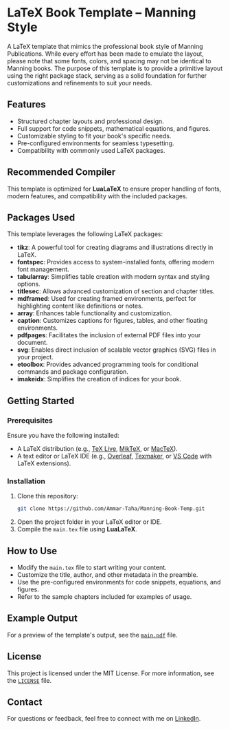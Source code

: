 # LaTeX Book Template – Manning Style  

A LaTeX template that mimics the professional book style of Manning Publications. While every effort has been made to emulate the layout, please note that some fonts, colors, and spacing may not be identical to Manning books. The purpose of this template is to provide a primitive layout using the right package stack, serving as a solid foundation for further customizations and refinements to suit your needs.

## Features  
- Structured chapter layouts and professional design.  
- Full support for code snippets, mathematical equations, and figures.  
- Customizable styling to fit your book's specific needs.  
- Pre-configured environments for seamless typesetting.   
- Compatibility with commonly used LaTeX packages.  

## Recommended Compiler  
This template is optimized for **LuaLaTeX** to ensure proper handling of fonts, modern features, and compatibility with the included packages.  

## Packages Used  
This template leverages the following LaTeX packages:  
- **tikz**: A powerful tool for creating diagrams and illustrations directly in LaTeX. 
- **fontspec**: Provides access to system-installed fonts, offering modern font management. 
- **tabularray**: Simplifies table creation with modern syntax and styling options.  
- **titlesec**: Allows advanced customization of section and chapter titles.  
- **mdframed**: Used for creating framed environments, perfect for highlighting content like definitions or notes.  
- **array**: Enhances table functionality and customization.  
- **caption**: Customizes captions for figures, tables, and other floating environments.  
- **pdfpages**: Facilitates the inclusion of external PDF files into your document.  
- **svg**: Enables direct inclusion of scalable vector graphics (SVG) files in your project.  
- **etoolbox**: Provides advanced programming tools for conditional commands and package configuration.  
- **imakeidx**: Simplifies the creation of indices for your book.  

## Getting Started  

### Prerequisites  
Ensure you have the following installed:  
- A LaTeX distribution (e.g., [TeX Live](https://www.tug.org/texlive/), [MikTeX](https://miktex.org/), or [MacTeX](https://tug.org/mactex/)).  
- A text editor or LaTeX IDE (e.g., [Overleaf](https://overleaf.com), [Texmaker](https://www.xm1math.net/texmaker/), or [VS Code](https://code.visualstudio.com/) with LaTeX extensions).  

### Installation  
1. Clone this repository:  
   ```bash  
   git clone https://github.com/Ammar-Taha/Manning-Book-Temp.git  
   ```  
2. Open the project folder in your LaTeX editor or IDE.  
3. Compile the `main.tex` file using **LuaLaTeX**.  

## How to Use  
- Modify the `main.tex` file to start writing your content.  
- Customize the title, author, and other metadata in the preamble.  
- Use the pre-configured environments for code snippets, equations, and figures.  
- Refer to the sample chapters included for examples of usage.  

## Example Output  
For a preview of the template's output, see the [`main.pdf`](./main.pdf) file.  

## License  
This project is licensed under the MIT License. For more information, see the [`LICENSE`](./LICENSE) file. 

## Contact  
For questions or feedback, feel free to connect with me on <a href="https://www.linkedin.com/in/ammar-taha/" target="_blank">LinkedIn</a>.  
